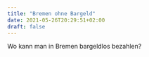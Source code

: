 ```yaml
---
title: "Bremen ohne Bargeld"
date: 2021-05-26T20:29:51+02:00
draft: false
---
```


Wo kann man in Bremen bargeldlos bezahlen?
